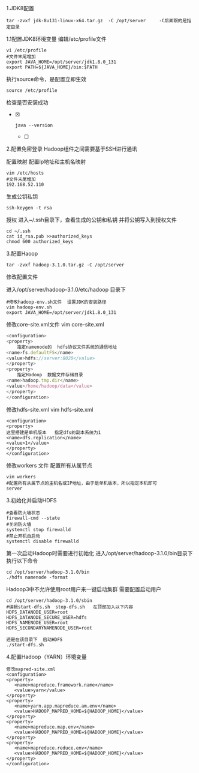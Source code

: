 1.JDK8配置

```
tar -zvxf jdk-8u131-linux-x64.tar.gz  -C /opt/server     -C后面跟的是指定目录
```

1.1配置JDK8环境变量   编辑/etc/profile文件

```
vi /etc/profile
#文件末尾增加
export JAVA_HOME=/opt/server/jdk1.8.0_131
export PATH=${JAVA_HOME}/bin:$PATH
```

执行source命令，是配置立即生效

```
source /etc/profile
```

检查是否安装成功

- [x] ```
  java --version
  ```

  - [ ] 

2.配置免密登录    Hadoop组件之间需要基于SSH进行通讯

配置映射  配置Ip地址和主机名映射

```
vim /etc/hosts
#文件末尾增加
192.168.52.110
```

生成公钥私钥

```
ssh-keygen -t rsa
```

授权  进入~/.ssh目录下，查看生成的公钥和私钥  并将公钥写入到授权文件

```
cd ~/.ssh
cat id_rsa.pub >>authorized_keys
chmod 600 authorized_keys
```

3.配置Haoop

```
tar -zvxf hadoop-3.1.0.tar.gz -C /opt/server
```

修改配置文件

进入/opt/server/hadoop-3.1.0/etc/hadoop 目录下

```
#修改hadoop-env.sh文件  设置JDK的安装路径
vim hadoop-env.sh
export JAVA_HOME=/opt/server/jdk1.8.0_131
```

修改core-site.xml文件   vim core-site.xml

```js
<configuration>
<property>
    指定namenode的  hdfs协议文件系统的通信地址
<name>fs.defaultFS</name>
<value>hdfs://server:8020</value>
</property>
<property>
    指定Hadoop  数据文件存储目录
<name>hadoop.tmp.dir</name>
<value>/home/hadoop/data</value>
</property>
</configuration>
```

修改hdfs-site.xml  vim hdfs-site.xml

```
<configuration>
<property>
这里搭建是单机版本   指定dfs的副本系统为1
<name>dfs.replication</name>
<value>1</value>
</property>
</configuration>
```

修改workers 文件  配置所有从属节点

```
vim workers 
#配置所有从属节点的主机名或IP地址，由于是单机版本，所以指定本机即可
server
```

3.初始化并启动HDFS

```
#查看防火墙状态
firewall-cmd --state
#关闭防火墙
systemctl stop firewalld
#禁止开机自启动
systemctl disable firewalld
```

第一次启动Hadoop时需要进行初始化  进入/opt/server/hadoop-3.1.0/bin目录下  执行以下命令

```
cd /opt/server/hadoop-3.1.0/bin
./hdfs namenode -format
```

Hadoop3中不允许使用root用户来一键启动集群  需要配置启动用户

```
cd /opt/server/hadoop-3.1.0/sbin
#编辑start-dfs.sh  stop-dfs.sh   在顶部加入以下内容
HDFS_DATANODE_USER=root
HDFS_DATANODE_SECURE_USER=hdfs
HDFS_NAMENODE_USER=root
HDFS_SECONDARYNAMENODE_USER=root

还是在该目录下  启动HDFS
./start-dfs.sh
```

4.配置Hadoop（YARN）环境变量

```
修改mapred-site.xml
<configuration>
<property>
   <name>mapreduce.framework.name</name>
   <value>yarn</value>
</property>
<property>
   <name>yarn.app.mapreduce.am.env</name>
   <value>HADOOP_MAPRED_HOME=${HADOOP_HOME}</value>
</property>
<property>
   <name>mapreduce.map.env</name>
   <value>HADOOP_MAPRED_HOME=${HADOOP_HOME}</value>
</property>
<property>
   <name>mapreduce.reduce.env</name>
   <value>HADOOP_MAPRED_HOME=${HADOOP_HOME}</value>
</property>
</configuration>
```

